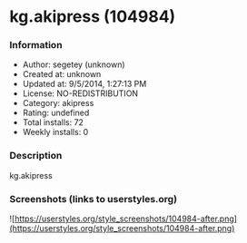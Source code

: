 # kg.akipress (104984)

### Information
- Author: segetey (unknown)
- Created at: unknown
- Updated at: 9/5/2014, 1:27:13 PM
- License: NO-REDISTRIBUTION
- Category: akipress
- Rating: undefined
- Total installs: 72
- Weekly installs: 0


### Description
kg.akipress


### Screenshots (links to userstyles.org)
![https://userstyles.org/style_screenshots/104984-after.png](https://userstyles.org/style_screenshots/104984-after.png)


